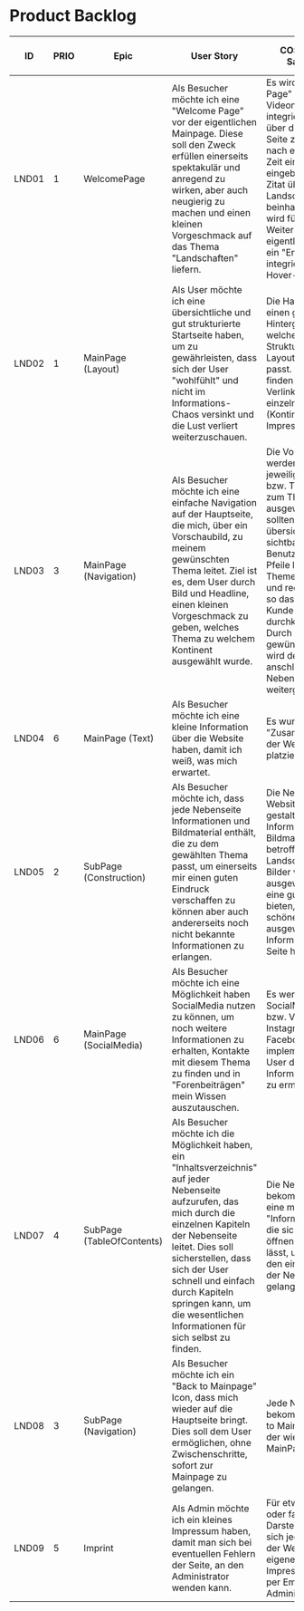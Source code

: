 # Product Backlog

| ID    | PRIO | Epic               | User Story                                                                                                                                          | COS (Criteria of Satisfaction)                                                                                                                                                                                                                                                      | Effort | Anzahl der Stunden |
|-------|------|--------------------|------------------------------------------------------------------------------------------------------------------------------------------------------|--------------------------------------------------------------------------------------------------------------------------------------------------------------------------------------------------------------------------------------------------------------------------------------|--------|---------------------|
| LND01 | 1    | WelcomePage        | Als Besucher möchte ich eine "Welcome Page" vor der eigentlichen Mainpage. Diese soll den Zweck erfüllen einerseits spektakulär und anregend zu wirken, aber auch neugierig zu machen und einen kleinen Vorgeschmack auf das Thema "Landschaften" liefern. | Es wird als "Welcome Page" eine große Videonanimation integriert, die sich über die komplette Seite zieht. Dabei wird nach einer bestimmten Zeit eine Animation eingeblendet, die ein Zitat über Landschaften beinhaltet. Zusätzlich wird für die Weiterleitung auf die eigentliche Hauptseite ein "Entry" Button integriert, der einen Hover-Effekt auslöst. | 8      | 6,5 Stunden         |
| LND02 | 1    | MainPage (Layout)  | Als User möchte ich eine übersichtliche und gut strukturierte Startseite haben, um zu gewährleisten, dass sich der User "wohlfühlt" und nicht im Informations-Chaos versinkt und die Lust verliert weiterzuschauen.                | Die Hauptseite soll einen gut passenden Hintergrund besitzen, welcher gut zur Struktur und zum Layout der Hauptseite passt. Des Weiteren finden sich sämtliche Verlinkungen zu den einzelnen Seiten (Kontinente) und zum Impressum.                                                   | 3      | 3 Stunden           |
| LND03 | 3    | MainPage (Navigation) | Als Besucher möchte ich eine einfache Navigation auf der Hauptseite, die mich, über ein Vorschaubild, zu meinem gewünschten Thema leitet. Ziel ist es, dem User durch Bild und Headline, einen kleinen Vorgeschmack zu geben, welches Thema zu welchem Kontinent ausgewählt wurde. | Die Vorschaubilder werden für die jeweiligen Unterseiten bzw. Themen speziell zum Thema ausgewählt. Dabei sollten diese zentral, übersichtlich und gut sichtbar für den Benutzer sein. Durch Pfeile lassen sich die Themen nach links und rechts bewegen, so dass sich der Kunde ganz einfach durchklicken kann. Durch klicken auf das gewünschte Thema wird der User anschließend auf die Nebenseite weitergeleitet. | 5      | 5 Stunden           |
| LND04 | 6    | MainPage (Text)    | Als Besucher möchte ich eine kleine Information über die Website haben, damit ich weiß, was mich erwartet.                                                                                   | Es wurde eine kleine "Zusammenfassung" der Website zentral platziert                                                                                                                                                                                                                 | 1      | 0,5 Stunden         |
| LND05 | 2    | SubPage (Construction) | Als Besucher möchte ich, dass jede Nebenseite Informationen und Bildmaterial enthält, die zu dem gewählten Thema passt, um einerseits mir einen guten Eindruck verschaffen zu können aber auch andererseits noch nicht bekannte Informationen zu erlangen. | Die Nebenseiten der Website werden so gestaltet, dass man Informationen und Bildmaterial der betroffenen Landschaft sieht. Die Bilder werden so ausgewählt, dass sie eine gute Darstellung bieten, um eine schöne Optik und gut ausgewählte Informationen der Seite herbeizuführen.                                            | 5      | 4 Stunden           |
| LND06 | 6    | MainPage (SocialMedia) | Als Besucher möchte ich eine Möglichkeit haben SocialMedia nutzen zu können, um noch weitere Informationen zu erhalten, Kontakte mit diesem Thema zu finden und in "Forenbeiträgen" mein Wissen auszutauschen. | Es werden SocialMedia Zugänge bzw. Verlinkungen für Instagram, Twitter und Facebook implementiert, um den User den weiteren Informationsaustausch zu ermöglichen.                                                                                                                    | 2      | 1,5 Stunden         |
| LND07 | 4    | SubPage (TableOfContents) | Als Besucher möchte ich die Möglichkeit haben, ein "Inhaltsverzeichnis" auf jeder Nebenseite aufzurufen, das mich durch die einzelnen Kapiteln der Nebenseite leitet. Dies soll sicherstellen, dass sich der User schnell und einfach durch Kapiteln springen kann, um die wesentlichen Informationen für sich selbst zu finden. | Die Nebenseite bekommt zusätzlich eine mit Java codierte "Informationsleiste" die sich per Mausklick öffnen und schließen lässt, um so schnell zu den einzelnen Kapiteln der Nebenseite zu gelangen.                                                                                     | 8      | 4 Stunden           |
| LND08 | 3    | SubPage (Navigation) | Als Besucher möchte ich ein "Back to Mainpage" Icon, dass mich wieder auf die Hauptseite bringt. Dies soll dem User ermöglichen, ohne Zwischenschritte, sofort zur Mainpage zu gelangen. | Jede Nebenseite bekommt einen "Back to MainPage" Button, der wieder zurück zur MainPage führt.                                                                                                                                                                                        | 1      | 0,5 Stunden         |
| LND09 | 5    | Imprint            | Als Admin möchte ich ein kleines Impressum haben, damit man sich bei eventuellen Fehlern der Seite, an den Administrator wenden kann.                                                        | Für etwaige Fehler oder falschen Darstellungen kann sich jeder Besucher der Website über eine eigene Impressumseite direkt per Email an den Administrator wenden.                                                                                                                     | 2      | 0,5 Stunden         |
